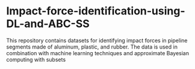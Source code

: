 # Impact-force-identification-using-DL-and-ABC-SS
This repository contains datasets for identifying impact forces in pipeline segments made of aluminum, plastic, and rubber. The data is used in combination with machine learning techniques and approximate Bayesian computing with subsets

